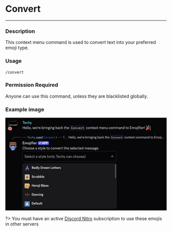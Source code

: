 # Convert
---
### Description
This context menu command is used to convert text into your preferred emoji type.
### Usage
```
/convert
```
### Permission Required
Anyone can use this command, unless they are blacklisted globally.

### Example image
![convert example](../images/context_command.png)

?> You must have an active [Discord Nitro](https://discord.com/nitro) subscription to use these emojis in other servers
